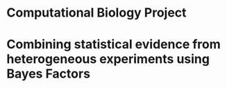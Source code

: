 # Computational Biology Project
# Combining statistical evidence from heterogeneous experiments using Bayes Factors
